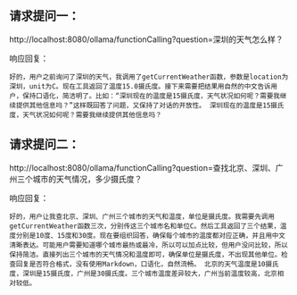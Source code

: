 
## 请求提问一：

http://localhost:8080/ollama/functionCalling?question=深圳的天气怎么样？

响应回复：

```text
好的，用户之前询问了深圳的天气，我调用了getCurrentWeather函数，参数是location为深圳，unit为C。现在工具返回了温度15.0摄氏度。接下来需要把结果用自然的中文告诉用户，保持口语化，简洁明了。比如：“深圳现在的温度是15摄氏度，天气状况如何呢？需要我继续提供其他信息吗？”这样既回答了问题，又保持了对话的开放性。 深圳现在的温度是15摄氏度，天气状况如何呢？需要我继续提供其他信息吗？
```


## 请求提问二：

http://localhost:8080/ollama/functionCalling?question=查找北京、深圳、广州三个城市的天气情况，多少摄氏度？

响应回复：

```text
好的，用户让我查北京、深圳、广州三个城市的天气和温度，单位是摄氏度。我需要先调用getCurrentWeather函数三次，分别传这三个城市名和单位C。然后工具返回了三个结果，温度分别是10度、15度和30度。现在要组织回答，确保每个城市的温度都对应正确，并且用中文清晰表达。可能用户需要知道哪个城市最热或最冷，所以可以加点比较，但用户没问比较，所以保持简洁。直接列出三个城市的天气情况和温度即可，确保单位是摄氏度，不出现其他单位。检查回复是否符合格式，没有使用Markdown，口语化，自然流畅。 北京的天气温度是10摄氏度，深圳是15摄氏度，广州是30摄氏度。三个城市温度差异较大，广州当前温度较高，北京相对较低。
```



